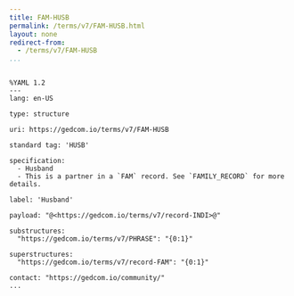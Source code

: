 ```yaml
---
title: FAM-HUSB
permalink: /terms/v7/FAM-HUSB.html
layout: none
redirect-from:
  - /terms/v7/FAM-HUSB
...
```


```

%YAML 1.2
---
lang: en-US

type: structure

uri: https://gedcom.io/terms/v7/FAM-HUSB

standard tag: 'HUSB'

specification:
  - Husband
  - This is a partner in a `FAM` record. See `FAMILY_RECORD` for more details.

label: 'Husband'

payload: "@<https://gedcom.io/terms/v7/record-INDI>@"

substructures:
  "https://gedcom.io/terms/v7/PHRASE": "{0:1}"

superstructures:
  "https://gedcom.io/terms/v7/record-FAM": "{0:1}"

contact: "https://gedcom.io/community/"
...

```
